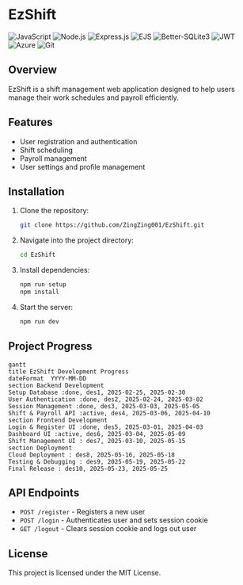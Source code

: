 # EzShift

![JavaScript](https://img.shields.io/badge/javascript-%23323330.svg?style=for-the-badge&logo=javascript&logoColor=%23F7DF1E) 
![Node.js](https://img.shields.io/badge/node.js-%2343853D.svg?style=for-the-badge&logo=node.js&logoColor=white) 
![Express.js](https://img.shields.io/badge/express.js-%23404d59.svg?style=for-the-badge&logo=express&logoColor=%2361DAFB) 
![EJS](https://img.shields.io/badge/EJS-%23A91E50.svg?style=for-the-badge&logo=ejs&logoColor=white) 
![Better-SQLite3](https://img.shields.io/badge/sqlite3-%23003B57.svg?style=for-the-badge&logo=sqlite&logoColor=white) 
![JWT](https://img.shields.io/badge/JWT-black?style=for-the-badge&logo=JSON%20web%20tokens) 
![Azure](https://img.shields.io/badge/azure-%230072C6.svg?style=for-the-badge&logo=microsoftazure&logoColor=white) 
![Git](https://img.shields.io/badge/git-%23F05033.svg?style=for-the-badge&logo=git&logoColor=white) 

## Overview
EzShift is a shift management web application designed to help users manage their work schedules and payroll efficiently.

## Features
- User registration and authentication
- Shift scheduling
- Payroll management
- User settings and profile management

## Installation
1. Clone the repository:
   ```sh
   git clone https://github.com/ZingZing001/EzShift.git
   ```
2. Navigate into the project directory:
   ```sh
   cd EzShift
   ```
3. Install dependencies:
   ```sh
   npm run setup
   npm install
   ```
4. Start the server:
   ```sh
   npm run dev
   ```

## Project Progress
```mermaid
gantt
title EzShift Development Progress
dateFormat  YYYY-MM-DD
section Backend Development
Setup Database :done, des1, 2025-02-25, 2025-02-30
User Authentication :done, des2, 2025-02-24, 2025-03-02
Session Management :done, des3, 2025-03-03, 2025-05-05
Shift & Payroll API :active, des4, 2025-03-06, 2025-04-10
section Frontend Development
Login & Register UI :done, des5, 2025-03-01, 2025-04-03
Dashboard UI :active, des6, 2025-03-04, 2025-05-09
Shift Management UI : des7, 2025-03-10, 2025-05-15
section Deployment
Cloud Deployment : des8, 2025-05-16, 2025-05-18
Testing & Debugging : des9, 2025-05-19, 2025-05-22
Final Release : des10, 2025-05-23, 2025-05-25
```

## API Endpoints
- `POST /register` - Registers a new user
- `POST /login` - Authenticates user and sets session cookie
- `GET /logout` - Clears session cookie and logs out user

## License
This project is licensed under the MIT License.
 
